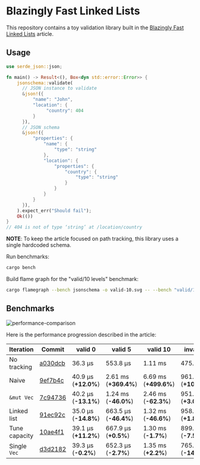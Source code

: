 # Blazingly Fast Linked Lists

This repository contains a toy validation library built in the [Blazingly Fast Linked Lists](https://dygalo.dev/blog/blazingly-fast-linked-lists/) article.

## Usage

```rust
use serde_json::json;

fn main() -> Result<(), Box<dyn std::error::Error>> {
    jsonschema::validate(
      // JSON instance to validate
      &json!({
          "name": "John",
          "location": {
               "country": 404
          }
      }),
      // JSON schema
      &json!({
          "properties": {
              "name": {
                  "type": "string"
              },
              "location": {
                  "properties": {
                      "country": {
                          "type": "string"
                      }
                  }
              }
          }
      }),
    ).expect_err("Should fail");
    Ok(())
}
// 404 is not of type ‘string’ at /location/country
```

**NOTE**: To keep the article focused on path tracking, this library uses a single hardcoded schema.

Run benchmarks:

```sh
cargo bench
```

Build flame graph for the "valid/10 levels" benchmark:

```sh
cargo flamegraph --bench jsonschema -o valid-10.svg -- --bench "valid/10 levels"
```

## Benchmarks

![performance-comparison](https://github.com/Stranger6667/article-linked-lists/assets/1236561/33231458-94a0-4f8a-bb21-b24ab4852dcb)

Here is the performance progression described in the article:

| Iteration       | Commit                                                                                                          | valid 0           | valid 5             | valid 10            | invalid 0          | invalid 5           | invalid 10          |
| --------------- | --------------------------------------------------------------------------------------------------------------- | ----------------- | ------------------- | ------------------- | ------------------ | ------------------- | ------------------- |
| No tracking     | [a030dcb](https://github.com/Stranger6667/article-linked-lists/commit/a030dcb18448555efa1a8f63f8b5ccebef7d2f59) |            36.3 µs |             553.8 µs |            1.11 ms |            475.2 µs |               914.8 µs |              1.48 ms |
| Naive           | [9ef7b4c](https://github.com/Stranger6667/article-linked-lists/commit/9ef7b4c56c8ca2ba3dcd15681daff6951aa64c2c) | 40.9 µs (**+12.0%**) |   2.61 ms (**+369.4%**) | 6.69 ms (**+499.6%**) | 961.2 µs (**+100.8%**) | 4.11 ms (**+346.8%**) | 9.07 ms (**+502.7%**) |
| `&mut Vec`      | [7c94736](https://github.com/Stranger6667/article-linked-lists/commit/7c9473689bf24b90c8e0c45f700ad985b536a73e) | 40.2 µs (**-13.1%**) | 1.24 ms (**-46.0%**) | 2.46 ms (**-62.3%**) | 951.7 µs (**+3.0%**) | 2.39 ms (**-42.2%**) | 4.16 ms (**-57.8%**) |
| Linked list     | [91ec92c](https://github.com/Stranger6667/article-linked-lists/commit/91ec92c757d3948a2a032a55d035e6fadc63fdcf) | 35.0 µs (**-14.8%**) |  663.5 µs (**-46.4%**) | 1.32 ms (**-46.6%**) | 958.9 µs (**+1.8%**) | 2.54 ms (**+5.1%**) | 4.58 ms (**+9.9%**) |
| Tune capacity   | [10ae4f1](https://github.com/Stranger6667/article-linked-lists/commit/10ae4f100935c757bb7707defcf122c179aee2dc) | 39.1 µs (**+11.2%**) |  667.9 µs (**+0.5%**) | 1.30 ms (**-1.7%**) | 899.7 µs (**-7.5%**) | 1.96 ms (**-23.3%**) | 3.49 ms (**-24.3%**) |
| Single `Vec`    | [d3d2182](https://github.com/Stranger6667/article-linked-lists/commit/d3d2182e00aba996134475b90e87d565dfe47ac3) | 39.3 µs (**-0.2%**) |  652.3 µs (**-2.7%**) | 1.35 ms (**+2.2%**) | 765.1 µs (**-14.2%**) | 1.83 ms (**-6.9%**) | 3.33 ms (**-5.9%**) |
